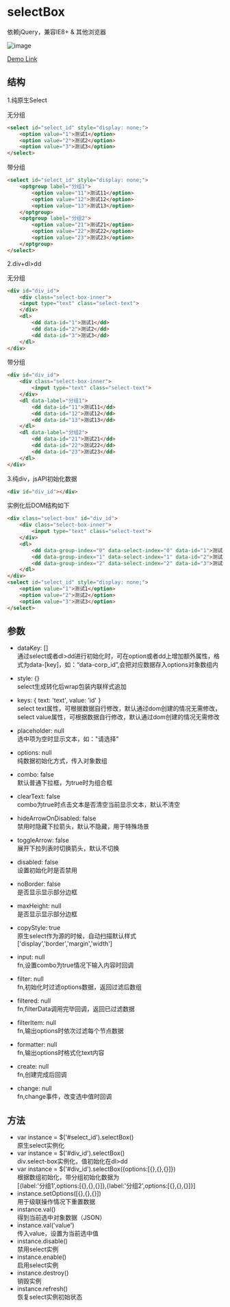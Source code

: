 # selectBox

依赖jQuery，兼容IE8+ & 其他浏览器

![image](https://raw.githubusercontent.com/weizs/selectBox/master/select-box.png)

[Demo Link](http://weizs.github.io/selectBox/)

## 结构

1.纯原生Select

无分组

```html
<select id="select_id" style="display: none;">
    <option value="1">测试1</option>
    <option value="2">测试2</option>
    <option value="3">测试3</option>
</select>
```

带分组

```html
<select id="select_id" style="display: none;">
    <optgroup label="分组1">
        <option value="11">测试11</option>
        <option value="12">测试12</option>
        <option value="13">测试13</option>
    </optgroup>
    <optgroup label="分组2">
        <option value="21">测试21</option>
        <option value="22">测试22</option>
        <option value="23">测试23</option>
    </optgroup>
</select>
```
 
2.div+dl>dd
 
无分组
 
```html
<div id="div_id">
    <div class="select-box-inner">
    <input type="text" class="select-text">
    </div>
    <dl>
        <dd data-id="1">测试1</dd>
        <dd data-id="2">测试2</dd>
        <dd data-id="3">测试3</dd>
    </dl>
</div>
```

带分组

```html
<div id="div_id">
    <div class="select-box-inner">
        <input type="text" class="select-text">
    </div>
    <dl data-label="分组1">
        <dd data-id="11">测试11</dd>
        <dd data-id="12">测试12</dd>
        <dd data-id="13">测试13</dd>
    </dl>
    <dl data-label="分组2">
        <dd data-id="21">测试21</dd>
        <dd data-id="22">测试22</dd>
        <dd data-id="23">测试23</dd>
    </dl>
</div>
```
 
3.纯div，jsAPI初始化数据
 
```html
<div id="div_id"></div>
```
 
实例化后DOM结构如下
 
```html
<div class="select-box" id="div_id">
    <div class="select-box-inner">
        <input type="text" class="select-text">
    </div>
    <dl>
        <dd data-group-index="0" data-select-index="0" data-id="1">测试1</dd>
        <dd data-group-index="1" data-select-index="1" data-id="2">测试2</dd>
        <dd data-group-index="2" data-select-index="2" data-id="3">测试3</dd>
    </dl>
</div>
<select id="select_id" style="display: none;">
    <option value="1">测试1</option>
    <option value="2">测试2</option>
    <option value="3">测试3</option>
</select>
```

## 参数

* dataKey: []<br>通过select或者dl>dd进行初始化时，可在option或者dd上增加额外属性，格式为data-[key]，如：“data-corp_id”,会把对应数据存入options对象数组内

* style: {}<br>select生成转化后wrap包装内联样式追加

* keys: {
    text: 'text',
    value: 'id'
}<br>select text属性，可根据数据自行修改，默认通过dom创建的情况无需修改，select value属性，可根据数据自行修改，默认通过dom创建的情况无需修改

* placeholder: null<br>选中项为空时显示文本，如："请选择"

* options: null<br>纯数据初始化方式，传入对象数组

* combo: false<br>默认普通下拉框，为true时为组合框

* clearText: false<br>combo为true时点击文本是否清空当前显示文本，默认不清空

* hideArrowOnDisabled: false<br>禁用时隐藏下拉箭头，默认不隐藏，用于特殊场景

* toggleArrow: false<br>展开下拉列表时切换箭头，默认不切换

* disabled: false<br>设置初始化时是否禁用

* noBorder: false<br>是否显示显示部分边框

* maxHeight: null<br>是否显示显示部分边框

* copyStyle: true<br>原生select作为源的时候，自动扫描默认样式['display','border','margin','width']

* input: null<br>fn,设置combo为true情况下输入内容时回调

* filter: null<br>fn,初始化时过滤options数据，返回过滤后数组

* filtered: null<br>fn,filterData调用完毕回调，返回已过滤数据

* filterItem: null<br>fn,输出options时依次过滤每个节点数据

* formatter: null<br>fn,输出options时格式化text内容

* create: null<br>fn,创建完成后回调

* change: null<br>fn,change事件，改变选中值时回调

## 方法

* var instance = $('#select_id').selectBox()<br>原生select实例化
* var instance = $('#div_id').selectBox()<br>div.select-box实例化，值初始化在dl>dd
* var instance = $('#div_id').selectBox({options:[{},{},{}]})<br>根据数组初始化，带分组初始化数据为<br>[{label:'分组1',options:[{},{},{}]},{label:'分组2',options:[{},{},{}]}]
* instance.setOptions([{},{},{}])<br>用于级联操作情况下重置数据
* instance.val()<br>得到当前选中对象数据（JSON）
* instance.val('value')<br>传入value，设置为当前选中值
* instance.disable()<br>禁用select实例
* instance.enable()<br>启用select实例
* instance.destroy()<br>销毁实例
* instance.refresh()<br>恢复select实例初始状态
